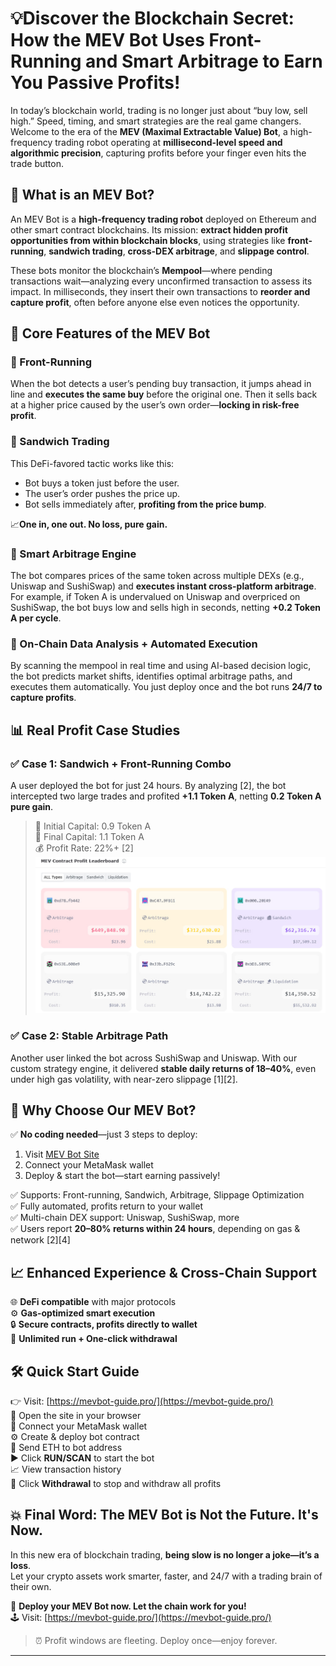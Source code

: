 # 💡Discover the Blockchain Secret: How the MEV Bot Uses Front-Running and Smart Arbitrage to Earn You Passive Profits!

In today’s blockchain world, trading is no longer just about “buy low, sell high.” Speed, timing, and smart strategies are the real game changers. Welcome to the era of the **MEV (Maximal Extractable Value) Bot**, a high-frequency trading robot operating at **millisecond-level speed and algorithmic precision**, capturing profits before your finger even hits the trade button.

## 🧠 What is an MEV Bot?

An MEV Bot is a **high-frequency trading robot** deployed on Ethereum and other smart contract blockchains. Its mission: **extract hidden profit opportunities from within blockchain blocks**, using strategies like **front-running**, **sandwich trading**, **cross-DEX arbitrage**, and **slippage control**.

These bots monitor the blockchain’s **Mempool**—where pending transactions wait—analyzing every unconfirmed transaction to assess its impact. In milliseconds, they insert their own transactions to **reorder and capture profit**, often before anyone else even notices the opportunity.

## 🔧 Core Features of the MEV Bot

### 🚀 Front-Running

When the bot detects a user’s pending buy transaction, it jumps ahead in line and **executes the same buy** before the original one. Then it sells back at a higher price caused by the user’s own order—**locking in risk-free profit**.

### 🥪 Sandwich Trading

This DeFi-favored tactic works like this:
- Bot buys a token just before the user.
- The user’s order pushes the price up.
- Bot sells immediately after, **profiting from the price bump**.

📈**One in, one out. No loss, pure gain.**

### 🔁 Smart Arbitrage Engine

The bot compares prices of the same token across multiple DEXs (e.g., Uniswap and SushiSwap) and **executes instant cross-platform arbitrage**. For example, if Token A is undervalued on Uniswap and overpriced on SushiSwap, the bot buys low and sells high in seconds, netting **+0.2 Token A per cycle**.

### 🧠 On-Chain Data Analysis + Automated Execution

By scanning the mempool in real time and using AI-based decision logic, the bot predicts market shifts, identifies optimal arbitrage paths, and executes them automatically. You just deploy once and the bot runs **24/7 to capture profits**.

## 📊 Real Profit Case Studies

### ✅ Case 1: Sandwich + Front-Running Combo

A user deployed the bot for just 24 hours. By analyzing [2], the bot intercepted two large trades and profited **+1.1 Token A**, netting **0.2 Token A pure gain**.

> 🧮 Initial Capital: 0.9 Token A  
> 🏁 Final Capital: 1.1 Token A  
> 💰 Profit Rate: 22%+ [2]
![image](https://github.com/MEVBot-1/MEVBot/blob/main/1.jpg)
### ✅ Case 2: Stable Arbitrage Path

Another user linked the bot across SushiSwap and Uniswap. With our custom strategy engine, it delivered **stable daily returns of 18–40%**, even under high gas volatility, with near-zero slippage [1][2].

## 🤖 Why Choose Our MEV Bot?

✅ **No coding needed**—just 3 steps to deploy:
1. Visit [MEV Bot Site](https://mevbot-guide.pro/)  
2. Connect your MetaMask wallet  
3. Deploy & start the bot—start earning passively!

✅ Supports: Front-running, Sandwich, Arbitrage, Slippage Optimization  
✅ Fully automated, profits return to your wallet  
✅ Multi-chain DEX support: Uniswap, SushiSwap, more  
✅ Users report **20–80% returns within 24 hours**, depending on gas & network [2][4]

## 📈 Enhanced Experience & Cross-Chain Support

🌐 **DeFi compatible** with major protocols  
⚙️ **Gas-optimized smart execution**  
🔒 **Secure contracts, profits directly to wallet**  
🔁 **Unlimited run + One-click withdrawal**

## 🛠 Quick Start Guide

👉 Visit: [https://mevbot-guide.pro/](https://mevbot-guide.pro/)  
🔗 Open the site in your browser  
🔐 Connect your MetaMask wallet  
⚙️ Create & deploy bot contract  
💸 Send ETH to bot address  
▶️ Click **RUN/SCAN** to start the bot  
📈 View transaction history  
🛑 Click **Withdrawal** to stop and withdraw all profits

## 💥 Final Word: The MEV Bot is Not the Future. It's Now.

In this new era of blockchain trading, **being slow is no longer a joke—it’s a loss**.  
Let your crypto assets work smarter, faster, and 24/7 with a trading brain of their own.

🎯 **Deploy your MEV Bot now. Let the chain work for you!**  
🕹️ Visit: [https://mevbot-guide.pro/](https://mevbot-guide.pro/)

> ⏰ Profit windows are fleeting. Deploy once—enjoy forever.

---

